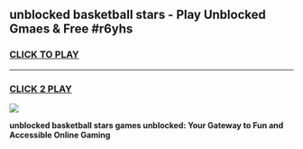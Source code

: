 
## unblocked basketball stars - Play Unblocked Gmaes & Free #r6yhs
<h3>
<a href="https://news.freeplayer.one?title=unblocked_basketball_stars&ref=24F">CLICK TO PLAY</a></h3>
<hr>

<h3>
<a href="https://news.freeplayer.one?title=unblocked_basketball_stars&ref=24F">CLICK 2 PLAY</a>
  
</h3>

<a href="https://news.freeplayer.one?title=unblocked_basketball_stars&ref=24F/"><img src="https://clearcache.store/games.png"></a>


**unblocked basketball stars games unblocked: Your Gateway to Fun and Accessible Online Gaming**
